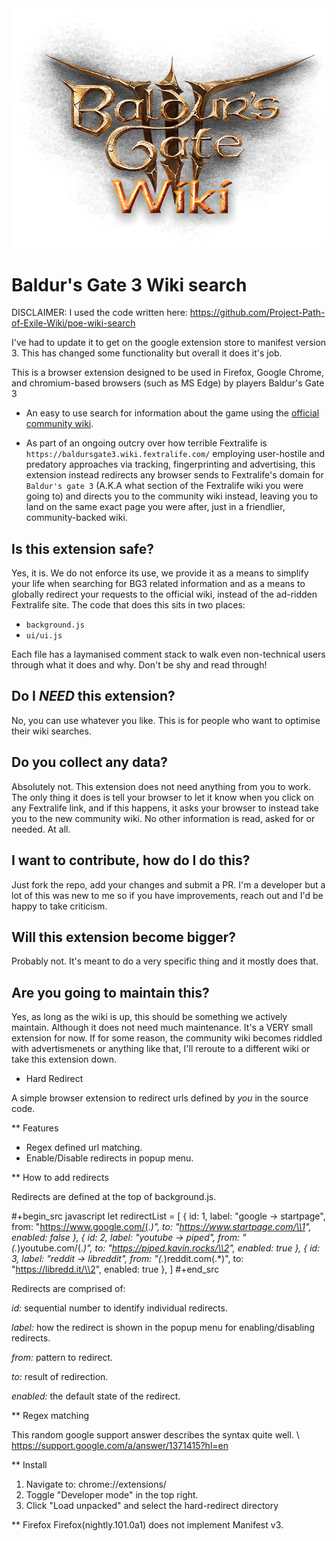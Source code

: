 <img src="icons/icon_152.png"/>

# Baldur's Gate 3 Wiki search



DISCLAIMER: I used the code written here: https://github.com/Project-Path-of-Exile-Wiki/poe-wiki-search

I've had to update it to get on the google extension store to manifest version 3. This has changed some functionality but overall it does it's job.



This is a browser extension designed to be used in Firefox, Google Chrome, and chromium-based browsers (such as MS Edge) by players Baldur's Gate 3

- An easy to use search for information about the game using the [official community wiki](www.bg3.wiki).

- As part of an ongoing outcry over how terrible Fextralife is `https://baldursgate3.wiki.fextralife.com/` employing user-hostile and predatory approaches via tracking, fingerprinting and advertising, this extension instead redirects any browser sends to Fextralife's domain for `Baldur's gate 3` (A.K.A what section of the Fextralife wiki you were going to) and directs you to the community wiki instead, leaving you to land on the same exact page you were after, just in a friendlier, community-backed wiki.



## Is this extension safe?

Yes, it is. We do not enforce its use, we provide it as a means to simplify your life when searching for BG3 related information and as a means to globally redirect your requests to the official wiki, instead of the ad-ridden Fextralife site. The code that does this sits in two places:

- `background.js`
- `ui/ui.js`

Each file has a laymanised comment stack to walk even non-technical users through what it does and why. Don't be shy and read through!

## Do I _NEED_ this extension?

No, you can use whatever you like. This is for people who want to optimise their wiki searches.

## Do you collect any data?

Absolutely not. This extension does not need anything from you to work. The only thing it does is tell your browser to let it know when you click on any Fextralife link, and if this happens, it asks your browser to instead take you to the new community wiki. No other information is read, asked for or needed. At all.

## I want to contribute, how do I do this?

Just fork the repo, add your changes and submit a PR. I'm a developer but a lot of this was new to me so if you have improvements, reach out and I'd be happy to take criticism.


## Will this extension become bigger?

Probably not. It's meant to do a very specific thing and it mostly does that.


## Are you going to maintain this?

Yes, as long as the wiki is up, this should be something we actively maintain. Although it does not need much maintenance. It's a VERY small extension for now.
If for some reason, the community wiki becomes riddled with advertismenets or anything like that, I'll reroute to a different wiki or take this extension down.


* Hard Redirect

A simple browser extension to redirect urls defined by *you* in the source code.

** Features
- Regex defined url matching.
- Enable/Disable redirects in popup menu.

** How to add redirects

Redirects are defined at the top of background.js.

#+begin_src javascript
   let redirectList = [
    { id: 1, label: "google  -> startpage", from: "https://www.google.com/(.*)", to: "https://www.startpage.com/\\1", enabled: false },
    { id: 2, label: "youtube -> piped", from: "(.*)youtube.com/(.*)", to: "https://piped.kavin.rocks/\\2", enabled: true },
    { id: 3, label: "reddit  -> libreddit", from: "(.*)reddit.com(.*)", to: "https://libredd.it/\\2", enabled: true },
]
#+end_src

Redirects are comprised of:

*id:* sequential number to identify individual redirects.

*label:* how the redirect is shown in the popup menu for enabling/disabling redirects.

*from:* pattern to redirect.

*to:* result of redirection.

*enabled:* the default state of the redirect.

** Regex matching

This random google support answer describes the syntax quite well. \\
https://support.google.com/a/answer/1371415?hl=en

** Install
 1. Navigate to: chrome://extensions/
 2. Toggle "Developer mode" in the top right.
 3. Click "Load unpacked" and select the hard-redirect directory

** Firefox
Firefox(nightly.101.0a1) does not implement Manifest v3.

